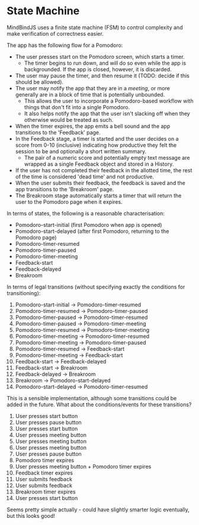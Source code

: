 # State Machine

MindBindJS uses a finite state machine (FSM) to control complexity and make verification of correctness easier.

The app has the following flow for a Pomodoro:

* The user presses start on the Pomodoro screen, which starts a timer.
  * The timer begins to run down, and will do so even while the app is backgrounded. If the app is closed, however, it is discarded.
* The user may pause the timer, and then resume it (TODO: decide if this should be allowed).
* The user may notify the app that they are in a *meeting*, or more generally are in a block of time that is potentially unbounded.
  * This allows the user to incorporate a Pomodoro-based workflow with things that don't fit into a single Pomodoro.
  * It also helps notify the app that the user isn't slacking off when they otherwise would be treated as such.
* When the timer expires, the app emits a bell sound and the app transitions to the 'Feedback' page.
* In the Feedback stage, a timer is started and the user decides on a score from 0-10 (inclusive) indicating how productive they felt the session to be and optionally a short written summary.
  * The pair of a numeric score and potentially empty text message are wrapped as a single Feedback object and stored in a History.
* If the user has not completed their feedback in the allotted time, the rest of the time is considered 'dead time' and not productive.
* When the user submits their feedback, the feedback is saved and the app transitions to the 'Breakroom' page.
* The Breakroom stage automatically starts a timer that will return the user to the Pomodoro page when it expires.

In terms of states, the following is a reasonable characterisation:

* Pomodoro-start-initial (first Pomodoro when app is opened)
* Pomodoro-start-delayed (after first Pomodoro, returning to the Pomodoro page)
* Pomodoro-timer-resumed
* Pomodoro-timer-paused
* Pomodoro-timer-meeting
* Feedback-start
* Feedback-delayed
* Breakroom

In terms of legal transitions (without specifying exactly the conditions for transitioning):

01. Pomodoro-start-initial -> Pomodoro-timer-resumed
02. Pomodoro-timer-resumed -> Pomodoro-timer-paused
03. Pomodoro-timer-paused -> Pomodoro-timer-resumed
04. Pomodoro-timer-paused -> Pomodoro-timer-meeting
05. Pomodoro-timer-resumed -> Pomodoro-timer-meeting
06. Pomodoro-timer-meeting -> Pomodoro-timer-resumed
07. Pomodoro-timer-meeting -> Pomodoro-timer-paused
08. Pomodoro-timer-resumed -> Feedback-start
09. Pomodoro-timer-meeting -> Feedback-start
10. Feedback-start -> Feedback-delayed
11. Feedback-start -> Breakroom
12. Feedback-delayed -> Breakroom
13. Breakroom -> Pomodoro-start-delayed
14. Pomodoro-start-delayed -> Pomodoro-timer-resumed

This is a sensible implementation, although some transitions could be added in the future. What about the conditions/events for these transitions?

01. User presses start button
02. User presses pause button
03. User presses start button
04. User presses meeting button
05. User presses meeting button
06. User presses meeting button
07. User presses pause button
08. Pomodoro timer expires
09. User presses meeting button + Pomodoro timer expires
10. Feedback timer expires
11. User submits feedback
12. User submits feedback
13. Breakroom timer expires
14. User presses start button

Seems pretty simple actually - could have slightly smarter logic eventually, but this looks good!
